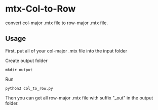# mtx-Col-to-Row
convert col-major .mtx file to row-major .mtx file.



## Usage 
First, put all of your col-major .mtx file into the input folder


Create output folder
```
mkdir output
```

Run
```
python3 col_to_row.py
```

Then you can get all row-major .mtx file with suffix "_out" in the output folder.
